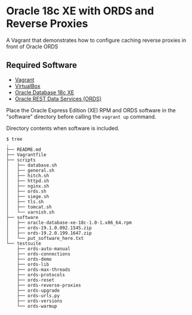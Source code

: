 # Oracle 18c XE with ORDS and Reverse Proxies

A Vagrant that demonstrates how to configure caching reverse proxies in front of Oracle ORDS

## Required Software

* [Vagrant](https://www.vagrantup.com/downloads.html)
* [VirtualBox](https://www.virtualbox.org/wiki/Downloads)
* [Oracle Database 18c XE](https://www.oracle.com/database/technologies/appdev/xe.html)
* [Oracle REST Data Services (ORDS)](https://www.oracle.com/technetwork/developer-tools/rest-data-services/downloads/index.html) 

Place the Oracle Express Edition (XE) RPM and ORDS software in the "software" directory before calling the `vagrant up` command.

Directory contents when software is included.

```
$ tree
.
├── README.md
├── Vagrantfile
├── scripts
│   ├── database.sh
│   ├── general.sh
│   ├── hitch.sh
│   ├── httpd.sh
│   ├── nginx.sh
│   ├── ords.sh
│   ├── siege.sh
│   ├── tls.sh
│   ├── tomcat.sh
│   └── varnish.sh
├── software
│   ├── oracle-database-xe-18c-1.0-1.x86_64.rpm
│   ├── ords-19.1.0.092.1545.zip
│   ├── ords-19.2.0.199.1647.zip
│   └── put_software_here.txt
└── testsuite
    ├── ords-auto-manual
    ├── ords-connections
    ├── ords-demo
    ├── ords-lib
    ├── ords-max-threads
    ├── ords-protocols
    ├── ords-reset
    ├── ords-reverse-proxies
    ├── ords-upgrade
    ├── ords-urls.py
    ├── ords-versions
    └── ords-warmup
```
